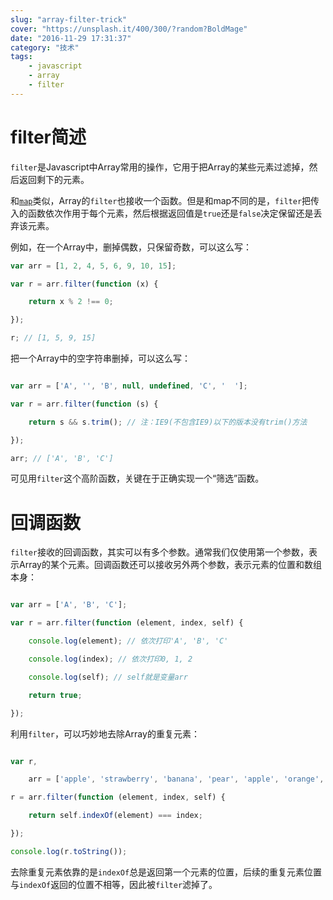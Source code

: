 ```yaml
---
slug: "array-filter-trick"
cover: "https://unsplash.it/400/300/?random?BoldMage"
date: "2016-11-29 17:31:37"
category: "技术"
tags:
    - javascript
    - array
    - filter
---
```

[](#filter简述 "filter简述")filter简述
================================

`filter`是Javascript中Array常用的操作，它用于把Array的某些元素过滤掉，然后返回剩下的元素。

和[`map`](https://developer.mozilla.org/en-US/docs/Web/JavaScript/Reference/Global_Objects/Array/map)类似，Array的`filter`也接收一个函数。但是和map不同的是，`filter`把传入的函数依次作用于每个元素，然后根据返回值是`true`还是`false`决定保留还是丢弃该元素。

例如，在一个Array中，删掉偶数，只保留奇数，可以这么写：  

``` javascript
var arr = [1, 2, 4, 5, 6, 9, 10, 15];

var r = arr.filter(function (x) {

    return x % 2 !== 0;

});

r; // [1, 5, 9, 15]
```
把一个Array中的空字符串删掉，可以这么写：  

``` javascript

var arr = ['A', '', 'B', null, undefined, 'C', '  '];

var r = arr.filter(function (s) {

    return s && s.trim(); // 注：IE9(不包含IE9)以下的版本没有trim()方法

});

arr; // ['A', 'B', 'C']

```
可见用`filter`这个高阶函数，关键在于正确实现一个“筛选”函数。

[](#回调函数 "回调函数")回调函数
====================

`filter`接收的回调函数，其实可以有多个参数。通常我们仅使用第一个参数，表示Array的某个元素。回调函数还可以接收另外两个参数，表示元素的位置和数组本身：  

``` javascript

var arr = ['A', 'B', 'C'];

var r = arr.filter(function (element, index, self) {

    console.log(element); // 依次打印'A', 'B', 'C'

    console.log(index); // 依次打印0, 1, 2

    console.log(self); // self就是变量arr

    return true;

});

```
利用`filter`，可以巧妙地去除Array的重复元素：  

``` javascript

var r,

    arr = ['apple', 'strawberry', 'banana', 'pear', 'apple', 'orange', 'orange', 'strawberry'];

r = arr.filter(function (element, index, self) {

    return self.indexOf(element) === index;

});

console.log(r.toString());
```
去除重复元素依靠的是`indexOf`总是返回第一个元素的位置，后续的重复元素位置与`indexOf`返回的位置不相等，因此被`filter`滤掉了。